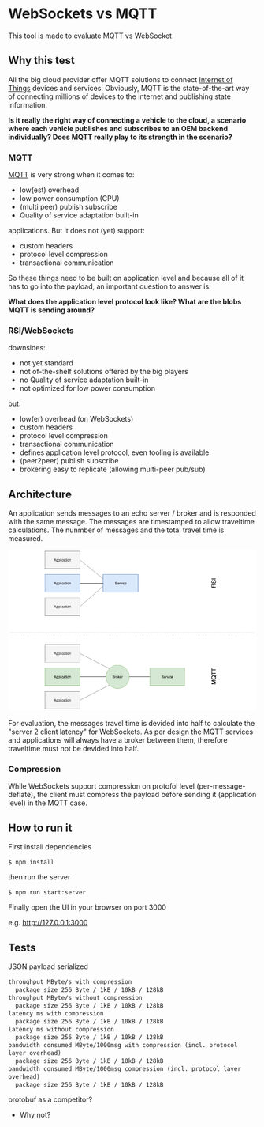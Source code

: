 # WebSockets vs MQTT

This tool is made to evaluate MQTT vs WebSocket

## Why this test

All the big cloud provider offer MQTT solutions to connect [Internet of Things](https://en.wikipedia.org/wiki/Internet_of_things) devices and services. Obviously, MQTT is the state-of-the-art way of connecting millions of devices to the internet and publishing state information.

**Is it really the right way of connecting a vehicle to the cloud, a scenario where each vehicle publishes and subscribes to an OEM backend individually? Does MQTT really play to its strength in the scenario?**

### MQTT

[MQTT](https://en.wikipedia.org/wiki/MQTT) is very strong when it comes to:

* low(est) overhead
* low power consumption (CPU)
* (multi peer) publish subscribe
* Quality of service adaptation built-in

applications. But it does not (yet) support:

* custom headers
* protocol level compression
* transactional communication

So these things need to be built on application level and because all of it has to go into the payload, an important question to answer is:

**What does the application level protocol look like? What are the blobs MQTT is sending around?**

### RSI/WebSockets

downsides:
- not yet standard
- not of-the-shelf solutions offered by the big players
- no Quality of service adaptation built-in
- not optimized for low power consumption

but:

* low(er) overhead (on WebSockets)
* custom headers
* protocol level compression
* transactional communication
* defines application level protocol, even tooling is available
* (peer2peer) publish subscribe
* brokering easy to replicate (allowing multi-peer pub/sub)

## Architecture

An application sends messages to an echo server / broker and is responded with the same message. The messages are timestamped to allow traveltime calculations. The nunmber of messages and the total travel time is measured.

![general Architecture](./assets/MQTTvsRSIArchitecture.png)

For evaluation, the messages travel time is devided into half to calculate the "server 2 client latency" for WebSockets. As per design the MQTT services and applications will always have a broker between them, therefore traveltime must not be devided into half.

### Compression

While WebSockets support compression on protofol level (per-message-deflate), the client must compress the payload before sending it (application level) in the MQTT case.

## How to run it

First install dependencies

```shell
$ npm install
```

then run the server

```shell
$ npm run start:server
```

Finally open the UI in your browser on port 3000

e.g. http://127.0.0.1:3000

## Tests

JSON payload serialized

```
throughput MByte/s with compression
  package size 256 Byte / 1kB / 10kB / 128kB
throughput MByte/s without compression
  package size 256 Byte / 1kB / 10kB / 128kB
latency ms with compression
  package size 256 Byte / 1kB / 10kB / 128kB
latency ms without compression
  package size 256 Byte / 1kB / 10kB / 128kB
bandwidth consumed MByte/1000msg with compression (incl. protocol layer overhead)
  package size 256 Byte / 1kB / 10kB / 128kB
bandwidth consumed MByte/1000msg compression (incl. protocol layer overhead)
  package size 256 Byte / 1kB / 10kB / 128kB
```

protobuf as a competitor?
* Why not?
